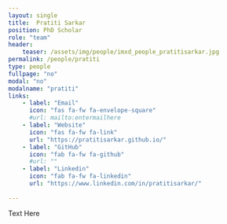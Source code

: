 ```yaml
---
layout: single
title:  Pratiti Sarkar
position: PhD Scholar
role: "team"
header:
    teaser: /assets/img/people/imxd_people_pratitisarkar.jpg
permalink: /people/pratiti
type: people
fullpage: "no"
modal: "no"
modalname: "pratiti"
links:
    - label: "Email"
      icon: "fas fa-fw fa-envelope-square"
      #url: mailto:entermailhere
    - label: "Website"
      icon: "fas fa-fw fa-link"
      url: "https://pratitisarkar.github.io/"
    - label: "GitHub"
      icon: "fab fa-fw fa-github"
      #url: ""
    - label: "Linkedin"
      icon: "fab fa-fw fa-linkedin"
      url: "https://www.linkedin.com/in/pratitisarkar/"
      
---
```


Text Here


